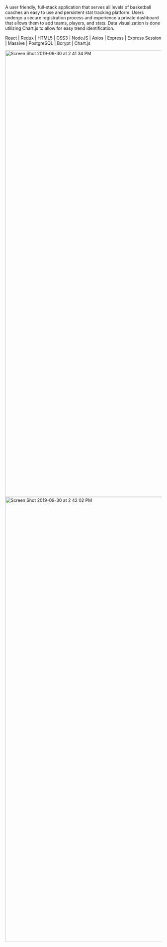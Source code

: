 A user friendly, full-stack application that serves all levels of basketball coaches an easy to use and persistent stat tracking platform. Users undergo a secure registration process and experience a private dashboard that allows them to add teams, players, and stats. Data visualization is done utilizing Chart.js to allow for easy trend identification.

React | Redux | HTML5 | CSS3 | NodeJS | Axios | Express | Express Session | Massive | PostgreSQL | Bcrypt | Chart.js

<img width="1439" alt="Screen Shot 2019-09-30 at 2 41 34 PM" src="https://user-images.githubusercontent.com/29295716/65906453-9d938f80-e390-11e9-84d5-53256ef2a3a8.png">
<img width="1433" alt="Screen Shot 2019-09-30 at 2 42 02 PM" src="https://user-images.githubusercontent.com/29295716/65906458-a1271680-e390-11e9-91e1-eb3cb2bcdd41.png">
